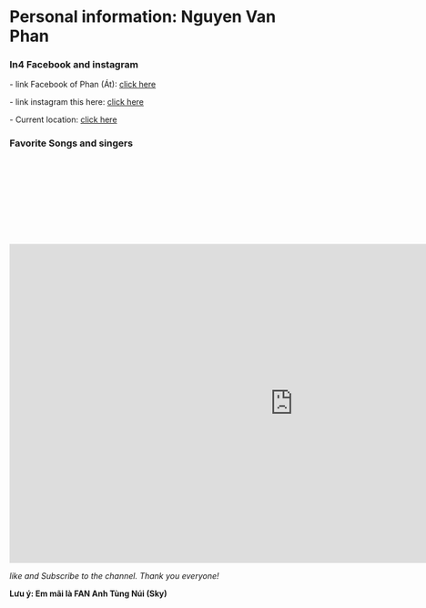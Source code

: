
<html lang="en">
  <head>
    <meta charset="UTF-8" />
    <meta http-equiv="X-UA-Compatible" content="IE=edge" />
    <meta name="viewport" content="width=device-width, initial-scale=1.0" />
    <title>Át Cơ</title>
    <link rel="stylesheet" href="./color.css" />
    <style>
      body {
        background-image: url(https://2sao.vietnamnetjsc.vn/images/2021/10/04/18/18/st2.jpg);
        background-size: 100% auto;
        background-repeat: no-repeat;
      }
    </style>
  </head>
  <body>
    <h1>Personal information: Nguyen Van Phan</h1>
    <h3>In4 Facebook and instagram</h3>
    <p>
      - link Facebook of Phan (Át):
      <a
        href="https://www.facebook.com/atphan232"
        target="_blank"
        rel="noopener noreferrer"
        >click here</a
      >
    </p>
    <p>
      - link instagram this here:
      <a
        href="https://www.instagram.com/phanat_232/?fbclid=IwAR3laNsoj9YStvFQFV3bwCgGfnJ-VlyOYrp6EjFRgsWVthddsOoMPIDnRI8"
        target="_blank"
        rel="noopener noreferrer"
        >click here</a
      >
    </p>
    <p>
      - Current location:
      <a
        href="https://maps.app.goo.gl/HD7E2u9p9Ej6sEHr9"
        target="_blank"
        rel="noopener noreferrer"
        >click here</a
      >
    </p>
    <h3>Favorite Songs and singers</h3>
    <iframe src="" frameborder="0"></iframe>
    <iframe
      width="996"
      height="560"
      src="https://www.youtube.com/embed/Llw9Q6akRo4"
      title="LẠC TRÔI | OFFICIAL MUSIC VIDEO | SƠN TÙNG M-TP"
      frameborder="0"
      allow="accelerometer; autoplay; clipboard-write; encrypted-media; gyroscope; picture-in-picture; web-share"
      allowfullscreen
    ></iframe>
    <p><i>like and Subscribe to the channel. Thank you everyone! </i></p>
    <p><b>Lưu ý: Em mãi là FAN Anh Tùng Núi (Sky)</b></p>
  </body>
</html>
